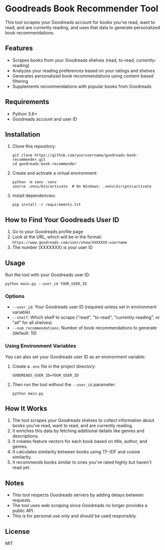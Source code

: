 # Goodreads Book Recommender Tool

This tool scrapes your Goodreads account for books you've read, want to read, and are currently reading, and uses that data to generate personalized book recommendations.

## Features

- Scrapes books from your Goodreads shelves (read, to-read, currently-reading)
- Analyzes your reading preferences based on your ratings and shelves
- Generates personalized book recommendations using content-based filtering
- Supplements recommendations with popular books from Goodreads

## Requirements

- Python 3.6+
- Goodreads account and user ID

## Installation

1. Clone this repository:
   ```
   git clone https://github.com/yourusername/goodreads-book-recommender.git
   cd goodreads-book-recommender
   ```

2. Create and activate a virtual environment:
   ```
   python -m venv .venv
   source .venv/bin/activate  # On Windows: .venv\Scripts\activate
   ```

3. Install dependencies:
   ```
   pip install -r requirements.txt
   ```

## How to Find Your Goodreads User ID

1. Go to your Goodreads profile page
2. Look at the URL, which will be in the format: `https://www.goodreads.com/user/show/XXXXXXX-username`
3. The number (XXXXXXX) is your user ID

## Usage

Run the tool with your Goodreads user ID:

```
python main.py --user_id YOUR_USER_ID
```

### Options

- `--user_id`: Your Goodreads user ID (required unless set in environment variable)
- `--shelf`: Which shelf to scrape ("read", "to-read", "currently-reading", or "all" for all shelves)
- `--num_recommendations`: Number of book recommendations to generate (default: 10)

### Using Environment Variables

You can also set your Goodreads user ID as an environment variable:

1. Create a `.env` file in the project directory:
   ```
   GOODREADS_USER_ID=YOUR_USER_ID
   ```

2. Then run the tool without the `--user_id` parameter:
   ```
   python main.py
   ```

## How It Works

1. The tool scrapes your Goodreads shelves to collect information about books you've read, want to read, and are currently reading.
2. It enriches this data by fetching additional details like genres and descriptions.
3. It creates feature vectors for each book based on title, author, and genres.
4. It calculates similarity between books using TF-IDF and cosine similarity.
5. It recommends books similar to ones you've rated highly but haven't read yet.

## Notes

- This tool respects Goodreads servers by adding delays between requests.
- The tool uses web scraping since Goodreads no longer provides a public API.
- This is for personal use only and should be used responsibly.

## License

MIT 